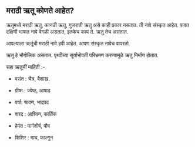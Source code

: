 ## मराठी ऋतू कोणते आहेत?

ऋतुमध्ये मराठी ऋतु, कानडी ऋतु, गुजराती ऋतु असे काही प्रकार नसतात. ती नावे संस्कृत आहेत. फक्त दक्षिणी भाषात नावे वेगळी असतात, इतकेच काय ते. ऋतु तेच असतात.

आपल्याला ऋतूंची मराठी नावे हवी आहेत. आपण संस्कृत नावेच वापरतो.

ऋतु हे भौगोलिक असतात. पृथ्वीच्या सूर्याभोवती परिभ्रमण करण्यामुळे ऋतु निर्माण होतात.

सहा ऋतूचीं माहिती :-

- वसंत : चैत्र, वैशाख.

- ग्रीष्म : ज्येष्ठ, आषाढ

- वर्षा: श्रावण, भाद्रपद

- शरद : आश्विन, कार्तिक

- हेमंत : मार्गशीर्ष, पौष

- शिशिर : माघ, फाल्गुन